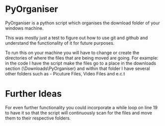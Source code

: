 # PyOrganiser
PyOrganiser is a python script which organises the download folder of your windows machine. 

This was mostly just a test to figure out how to use git and github and understand the functionality of it for future purposes.

To run this on your machine you will have to change or create the directories of where the files that are being moved are going.
For example: in the code I have the script make the files go to a place in the downloads section (\Downloads\PyOrganiser) and within that folder I have several other folders such as - Picuture Files, Video Files and e.c.t


# Further Ideas
For even further functionality you could incorporate a while loop on line 19 to have it so that the script will continuously scan for the files and move them to their respective folders.

 
